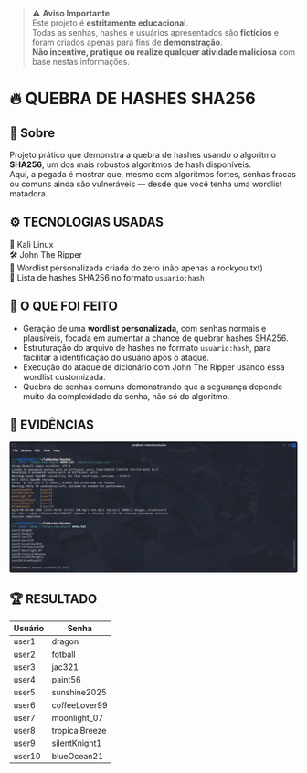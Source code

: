 > ⚠️ **Aviso Importante**  
> Este projeto é **estritamente educacional**.  
> Todas as senhas, hashes e usuários apresentados são **fictícios** e foram criados apenas para fins de **demonstração**.  
> **Não incentive, pratique ou realize qualquer atividade maliciosa** com base nestas informações.

# 🔥 QUEBRA DE HASHES SHA256

## 📂 Sobre
Projeto prático que demonstra a quebra de hashes usando o algoritmo **SHA256**, um dos mais robustos algoritmos de hash disponíveis.  
Aqui, a pegada é mostrar que, mesmo com algoritmos fortes, senhas fracas ou comuns ainda são vulneráveis — desde que você tenha uma wordlist matadora.  

## ⚙️ TECNOLOGIAS USADAS
🐍 Kali Linux  
🛠️ John The Ripper  
📜 Wordlist personalizada criada do zero (não apenas a rockyou.txt)  
🔐 Lista de hashes SHA256 no formato `usuario:hash`  

## 🚀 O QUE FOI FEITO
- Geração de uma **wordlist personalizada**, com senhas normais e plausíveis, focada em aumentar a chance de quebrar hashes SHA256.  
- Estruturação do arquivo de hashes no formato `usuario:hash`, para facilitar a identificação do usuário após o ataque.  
- Execução do ataque de dicionário com John The Ripper usando essa wordlist customizada.  
- Quebra de senhas comuns demonstrando que a segurança depende muito da complexidade da senha, não só do algoritmo.  

## 📸 EVIDÊNCIAS  
![Evidência do Ataque](./Screenshot_2025-06-03_23-34-31.png)  

## 🏆 RESULTADO  
| Usuário  | Senha          |  
|----------|----------------|  
| user1    | dragon         |  
| user2    | fotball        |  
| user3    | jac321         |  
| user4    | paint56        |  
| user5    | sunshine2025   |  
| user6    | coffeeLover99  |  
| user7    | moonlight_07   |  
| user8    | tropicalBreeze |  
| user9    | silentKnight1  |  
| user10   | blueOcean21    |  

